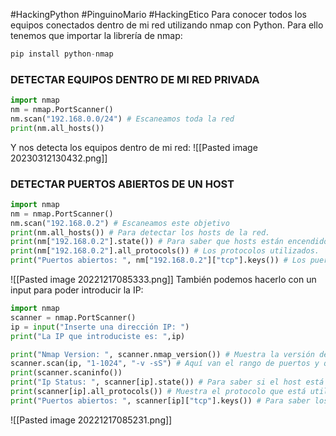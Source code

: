 #HackingPython #PinguinoMario #HackingEtico
Para conocer todos los equipos conectados dentro de mi red utilizando nmap con Python. Para ello tenemos que importar la librería de nmap:
```python
pip install python-nmap
```
### DETECTAR EQUIPOS DENTRO DE MI RED PRIVADA
```python
import nmap
nm = nmap.PortScanner()
nm.scan("192.168.0.0/24") # Escaneamos toda la red
print(nm.all_hosts())
```
Y nos detecta los equipos dentro de mi red:
![[Pasted image 20230312130432.png]]
### DETECTAR PUERTOS ABIERTOS DE UN HOST
```python
import nmap
nm = nmap.PortScanner()
nm.scan("192.168.0.2") # Escaneamos este objetivo
print(nm.all_hosts()) # Para detectar los hosts de la red.
print(nm["192.168.0.2"].state()) # Para saber que hosts están encendidos.
print(nm["192.168.0.2"].all_protocols()) # Los protocolos utilizados.
print("Puertos abiertos: ", nm["192.168.0.2"]["tcp"].keys()) # Los puertos abiertos.
```
![[Pasted image 20221217085333.png]]
También podemos hacerlo con un input para poder introducir la IP:

```python
import nmap
scanner = nmap.PortScanner()
ip = input("Inserte una dirección IP: ")
print("La IP que introduciste es: ",ip)

print("Nmap Version: ", scanner.nmap_version()) # Muestra la versión de nmap
scanner.scan(ip, "1-1024", "-v -sS") # Aquí van el rango de puertos y que tipo de escaneo queremos.
print(scanner.scaninfo())
print("Ip Status: ", scanner[ip].state()) # Para saber si el host está levantado o no.
print(scanner[ip].all_protocols()) # Muestra el protocolo que está utilizando.
print("Puertos abiertos: ", scanner[ip]["tcp"].keys()) # Para saber los puertos abiertos.
```
![[Pasted image 20221217085231.png]]
